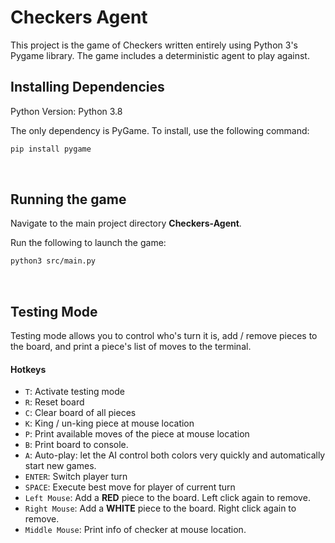 # Checkers Agent
This project is the game of Checkers written entirely using Python 3's Pygame library. The game includes a deterministic agent to play against.

## Installing Dependencies

Python Version: Python 3.8

The only dependency is PyGame. To install, use the following command:
```bash
pip install pygame
```
<br>

## Running the game
Navigate to the main project directory **Checkers-Agent**.

Run the following to launch the game:
```bash
python3 src/main.py
```
<br>

## Testing Mode
Testing mode allows you to control who's turn it is, add / remove pieces to the board, and print a piece's list of moves
to the terminal.
#### Hotkeys
* `T`: Activate testing mode
* `R`: Reset board
* `C`: Clear board of all pieces
* `K`: King / un-king piece at mouse location
* `P`: Print available moves of the piece at mouse location
* `B`: Print board to console.
* `A`: Auto-play: let the AI control both colors very quickly and automatically start new games.
* `ENTER`: Switch player turn
* `SPACE`: Execute best move for player of current turn
* `Left Mouse`: Add a **RED** piece to the board. Left click again to remove.
* `Right Mouse`: Add a **WHITE** piece to the board. Right click again to remove.
* `Middle Mouse`: Print info of checker at mouse location.
